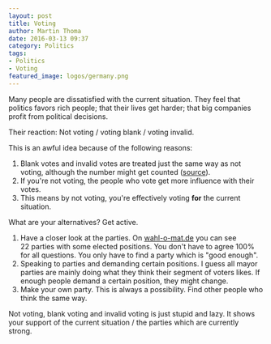 ```yaml
---
layout: post
title: Voting
author: Martin Thoma
date: 2016-03-13 09:37
category: Politics
tags:
- Politics
- Voting
featured_image: logos/germany.png
---
```

Many people are dissatisfied with the current situation. They feel that
politics favors rich people; that their lives get harder; that big companies
profit from political decisions.

Their reaction: Not voting / voting blank / voting invalid.

This is an awful idea because of the following reasons:

1. Blank votes and invalid votes are treated just the same way as not voting,
   although the number might get counted
   ([source](http://www.wahlrecht.de/lexikon/ungueltig.html)).
2. If you're not voting, the people who vote get more influence with their
   votes.
3. This means by not voting, you're effectively voting **for** the current
   situation.

What are your alternatives? Get active.

1. Have a closer look at the parties. On
   [wahl-o-mat.de](https://www.wahl-o-mat.de/) you can see 22&nbsp;parties with
   some elected positions. You don't have to agree 100% for all questions. You
   only have to find a party which is "good enough".
2. Speaking to parties and demanding certain positions. I guess all mayor
   parties are mainly doing what they think their segment of voters likes. If
   enough people demand a certain position, they might change.
3. Make your own party. This is always a possibility. Find other people who
   think the same way.

Not voting, blank voting and invalid voting is just stupid and lazy. It shows
your support of the current situation / the parties which are currently strong.
